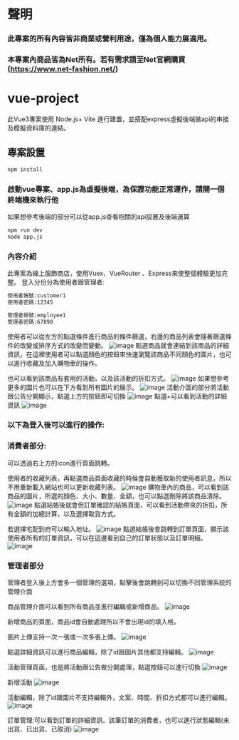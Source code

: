 # 聲明
### 此專案的所有內容皆非商業或營利用途，僅為個人能力展適用。
### 本專案內商品皆為Net所有。若有需求請至Net官網購買 (https://www.net-fashion.net/)

# vue-project
此Vue3專案使用 Node.js+ Vite 進行建置，並搭配express虛擬後端做api的串接及模擬資料庫的連結。

## 專案設置

```sh
npm install
```

### 啟動vue專案、app.js為虛擬後端，為保證功能正常運作，請開一個終端機來執行他
如果想參考後端的部分可以從app.js查看相關的api設置及後端運算

```sh
npm run dev
node app.js
```

### 內容介紹
此專案為線上服飾商店，使用Vuex、VueRouter 、Express來使整個體驗更加完整。
登入分份分為使用者跟管理者:
```sh
使用者帳號:customer1
使用者密碼:12345

管理者帳號:employee1
管理者密碼:67890
```
使用者可以從左方的點選條件進行商品的條件篩選，右邊的商品列表會隨著篩選條件的改變或排序方式的改變而變動。
![image](https://github.com/user-attachments/assets/e89302c3-dca0-4bf3-bc0e-78766f2efb42)
點選商品就會連結到該商品的詳細資訊，在這裡使用者可以點選顏色的按鈕來快速瀏覽該商品不同顏色的圖片，也可以進行收藏及加入購物車的操作。

也可以看到該商品有套用的活動，以及該活動的折扣方式。
![image](https://github.com/user-attachments/assets/c5112fcf-0d23-4fbc-9381-c8ee0b4a5aae)
如果想參考更多的圖片也可以在下方看到所有圖片的展示。
![image](https://github.com/user-attachments/assets/38aae55f-98b7-429d-a0c1-1005574cd0a4)
活動介面的部分將活動跟公告分開顯示，點選上方的按鈕即可切換
![image](https://github.com/user-attachments/assets/df36d2a8-c00d-49d4-b738-c83a433ba6a4)
點選+可以看到活動的詳細資訊
![image](https://github.com/user-attachments/assets/67c736f4-3823-457e-a753-1f040dbdead7)


### 以下為登入後可以進行的操作:
### 消費者部分:
可以透過右上方的icon進行頁面跳轉。

使用者的收藏列表，再點選商品頁面收藏的時候會自動獲取新的使用者訊息，所以不用重新載入網站也可以更新收藏列表。
![image](https://github.com/user-attachments/assets/5ee17cf3-31f5-4b02-a442-cb845f5ca65d)
購物車內的商品，可以看到該商品的圖片，所選的顏色、大小、數量、金額，也可以點選刪除將該商品清除。
![image](https://github.com/user-attachments/assets/4ce40dc2-b3c1-4b6a-9add-af054443b885)
點選結帳後就會但訂單確認的結帳頁面，可以看到活動帶來的折扣，所有金額的加總計算，以及選擇取貨方式。

若選擇宅配到府可以輸入地址。
![image](https://github.com/user-attachments/assets/ab252916-4213-42c5-871f-b0dc1bf1720c)
點選結帳後會跳轉到訂單頁面，顯示該使用者所有的訂單資訊，可以在這邊看到自己的訂單狀態以及訂單明細。
![image](https://github.com/user-attachments/assets/432de4ad-ea92-4bcd-8d7c-349faab06694)

### 管理者部分
管理者登入後上方會多一個管理的選項，點擊後會跳轉到可以切換不同管理系統的管理介面

商品管理介面可以看到所有商品並進行編輯或新增商品。
![image](https://github.com/user-attachments/assets/b9fa6b01-91a3-479a-a971-10ed06e244b8)


新增商品的頁面，商品id會自動處理所以不會出現id的填入格。

圖片上傳支持一次一張或一次多張上傳。
![image](https://github.com/user-attachments/assets/2224c993-bc03-4312-a995-4bed2b9df84b)


點選詳細資訊可以進行商品編輯，除了id跟圖片其他都支持編輯。
![image](https://github.com/user-attachments/assets/6b0e45c8-5135-4524-9fc6-a3df6f81bc3a)


活動管理頁面，也是將活動跟公告做分開處理，點選按鈕可以進行切換
![image](https://github.com/user-attachments/assets/58fe97c0-ed92-4c7c-9d03-05e0b6c55c92)


新增活動
![image](https://github.com/user-attachments/assets/d28ea3ac-d686-4112-8289-18cf9696f1ce)


活動編輯，除了id跟圖片不支持編輯外，文案、時間、折扣方式都可以進行編輯。
![image](https://github.com/user-attachments/assets/c8a40f5f-9e70-458c-95e6-59e8bed374fe)

訂單管理:可以看到訂單的詳細資訊、該筆訂單的消費者，也可以進行狀態編輯(未出貨、已出貨、已取消)
![image](https://github.com/user-attachments/assets/31af516b-3a02-4626-badd-7e7e8416285e)






